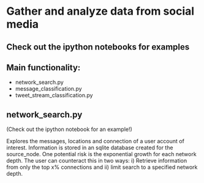 <h1> Gather and analyze data from social media </h1>

<h2> Check out the ipython notebooks for examples</h2>

<h2> Main functionality:</h2>
<ul>
  <li>network_search.py</li>
  <li>message_classification.py</li>
  <li>tweet_stream_classification.py</li>
</ul>

<h2> network_search.py </h2>
  (Check out the ipython notebook for an example!)

  Explores the messages, locations and connection of a user account of interest. 
  Information is stored in an sqlite database created for the source_node. 
  One potential risk is the exponential growth for each network depth. The user can counteract this in two ways: i) Retrieve      information from only the top x% connections and ii) limit search to a specified network depth. 
